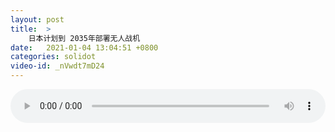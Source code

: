 ```yaml
---
layout: post
title:  >
    日本计划到 2035年部署无人战机
date:   2021-01-04 13:04:51 +0800
categories: solidot
video-id: _nVwdt7mD24
---
```


<audio src="/assets/405b5611acff117aafef0db9a4b3ea7e.mp3" style="width: 100%;" controls></audio>

